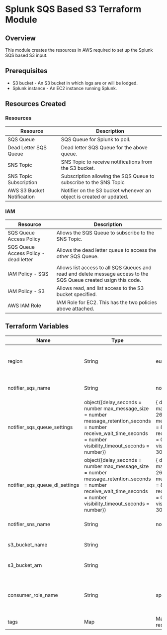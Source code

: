 # Splunk SQS Based S3 Terraform Module

## Overview

This module creates the resources in AWS required to set up the Splunk SQS based S3 input. 

## Prerequisites

- S3 bucket - An S3 bucket in which logs are or will be lodged.
- Splunk instance - An EC2 instance running Splunk.

## Resources Created

### Resources

| Resource | Description |
|---|---|
| SQS Queue | SQS Queue for Splunk to poll. |
| Dead Letter SQS Queue | Dead letter SQS Queue for the above queue. |
| SNS Topic | SNS Topic to receive notifications from the S3 bucket. |
| SNS Topic Subscription | Subscription allowing the SQS Queue to subscribe to the SNS Topic |
| AWS S3 Bucket Notification | Notifier on the S3 bucket whenever an object is created or updated. |

### IAM

| Resource | Description |
|---|---|
| SQS Queue Access Policy | Allows the SQS Queue to subscribe to the SNS Topic. |
| SQS Queue Access Policy - dead letter | Allows the dead letter queue to access the other SQS Queue. |
| IAM Policy - SQS | Allows list access to all SQS Queues and read and delete message access to the SQS Queue created usign this code. |
| IAM Policy - S3 | Allows read, and list access to the S3 bucket specified. |
| AWS IAM Role | IAM Role for EC2. This has the two policies above attached. |

## Terraform Variables

| Name | Type | Default | Description |
|---|---|---|---|
| region | String | eu-west-2 | AWS Region in which to deploy resources. |
| notifier_sqs_name | String | notifier_sqs | Name of the SQS Queue. |
| notifier_sqs_queue_settings | object({delay_seconds              = number max_message_size           = number message_retention_seconds  = number receive_wait_time_seconds  = number visibility_timeout_seconds = number}) | { delay_seconds              = 0 max_message_size           = 262144 message_retention_seconds  = 86400 receive_wait_time_seconds  = 0 visibility_timeout_seconds = 300 } |
| notifier_sqs_queue_dl_settings | object({delay_seconds              = number max_message_size           = number message_retention_seconds  = number receive_wait_time_seconds  = number visibility_timeout_seconds = number}) | { delay_seconds              = 0 max_message_size           = 262144 message_retention_seconds  = 86400 receive_wait_time_seconds  = 0 visibility_timeout_seconds = 300 } |
| notifier_sns_name | String | notifier_sns | Name of the SNS Topic. |
| s3_bucket_name | String | | Name of the existing S3 bucket. |
| s3_bucket_arn | String | | ARN of the existing ARN |
| consumer_role_name | String | splunk_sqs_s3_access | Name of the IAM Role to attach to the Splunk instance. |
| tags | Map | Map of KV pairs to tag resources with. |